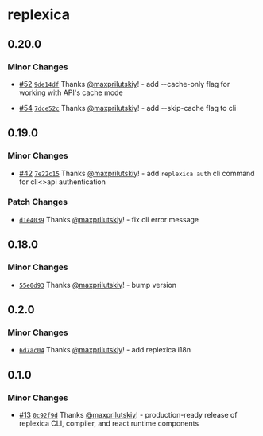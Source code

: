 # replexica

## 0.20.0

### Minor Changes

- [#52](https://github.com/replexica/replexica/pull/52) [`9de14df`](https://github.com/replexica/replexica/commit/9de14dfd9ca7f24837e990eed9f22df23c33bf12) Thanks [@maxprilutskiy](https://github.com/maxprilutskiy)! - add --cache-only flag for working with API's cache mode

- [#54](https://github.com/replexica/replexica/pull/54) [`7dce52c`](https://github.com/replexica/replexica/commit/7dce52c25de73c9982bd9731dcd39f22fd05f14b) Thanks [@maxprilutskiy](https://github.com/maxprilutskiy)! - add --skip-cache flag to cli

## 0.19.0

### Minor Changes

- [#42](https://github.com/replexica/replexica/pull/42) [`7e22c15`](https://github.com/replexica/replexica/commit/7e22c157a39e8b33441aabe0f263e79650c04914) Thanks [@maxprilutskiy](https://github.com/maxprilutskiy)! - add `replexica auth` cli command for cli<>api authentication

### Patch Changes

- [`d1e4039`](https://github.com/replexica/replexica/commit/d1e403916d249f83aa32be262ed71ca8b562dcbe) Thanks [@maxprilutskiy](https://github.com/maxprilutskiy)! - fix cli error message

## 0.18.0

### Minor Changes

- [`55e0d93`](https://github.com/replexica/replexica/commit/55e0d93bc7c124ca272dffdad0a18a0fb912eb52) Thanks [@maxprilutskiy](https://github.com/maxprilutskiy)! - bump version

## 0.2.0

### Minor Changes

- [`6d7ac04`](https://github.com/replexica/replexica/commit/6d7ac047fc94a6fd0355ce4c32e796e7df9659df) Thanks [@maxprilutskiy](https://github.com/maxprilutskiy)! - add replexica i18n

## 0.1.0

### Minor Changes

- [#13](https://github.com/replexica/replexica/pull/13) [`0c92f9d`](https://github.com/replexica/replexica/commit/0c92f9d3f63f0a6dd0254c90523958ada6348fb6) Thanks [@maxprilutskiy](https://github.com/maxprilutskiy)! - production-ready release of replexica CLI, compiler, and react runtime components
